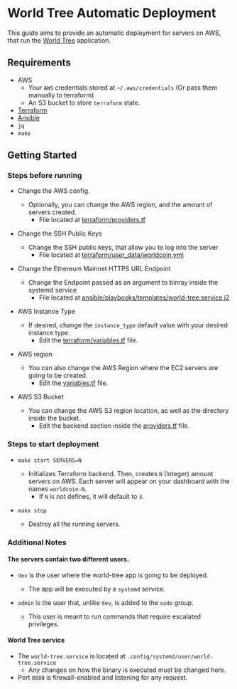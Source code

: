 # World Tree Automatic Deployment

This guide aims to provide an automatic deployment for servers on AWS, that run the [World Tree](https://github.com/worldcoin/world-tree) application.

## Requirements
- AWS
    - Your `AWS` credentials stored at `~/.aws/credentials` (Or pass them manually to terraform)
    - An S3 bucket to store `terraform` state.
- [Terraform](https://www.terraform.io/)
- [Ansible](https://www.ansible.com/)
- `jq`
- `make`

## Getting Started

### Steps before running
- Change the AWS config.
    - Optionally, you can change the AWS region, and the amount of servers created.
        - File located at [terraform/providers.tf](https://github.com/lambdaclass/world-tree-automation/blob/main/terraform/providers.tf)

- Change the SSH Public Keys
    - Change the SSH public keys, that allow you to log into the server
        - File located at [terraform/user_data/worldcoin.yml](https://github.com/lambdaclass/world-tree-automation/blob/main/terraform/user_data/worldcoin.yml)

- Change the Ethereum Mainnet HTTPS URL Endpoint
    - Change the Endpoint passed as an argument to binray inside the systemd service
        - File located at [ansible/playbooks/templates/world-tree.service.j2](https://github.com/lambdaclass/world-tree-automation/blob/main/ansible/playbooks/templates/world-tree.service.j2)

- AWS Instance Type
    - If desired, change the `instance_type` default value with your desired instance type. 
        - Edit the [terraform/variables.tf](https://github.com/lambdaclass/world-tree-automation/blob/main/terraform/variables.tf) file.

- AWS region
    - You can also change the AWS Region where the EC2 servers are going to be created.
        - Edit the [variables.tf](https://github.com/lambdaclass/world-tree-automation/blob/main/terraform/variables.tf) file.

- AWS S3 Bucket
    - You can change the AWS S3 region location, as well as the directory inside the bucket.
        - Edit the backend section inside the [providers.tf](https://github.com/lambdaclass/world-tree-automation/blob/main/terraform/providers.tf) file.

### Steps to start deployment

- `make start SERVERS=N`
    - Initializes Terraform backend. Then, creates `N` (Integer) amount servers on AWS. Each server will appear on your dashboard with the names `worldcoin-N`. 
      - If `N` is not defines, it will default to `3`.

- `make stop`
    - Destroy all the running servers.

### Additional Notes
#### The servers contain two different users.

- `dev` is the user where the world-tree app is going to be deployed. 
  - The app will be executed by a `systemd` service.

- `admin` is the user that, unlike `dev`, is added to the `sudo` group. 
  - This user is meant to run commands that require escalated privileges.

#### World Tree service
- The `world-tree.service` is located at `.config/systemd/user/world-tree.service`
  - Any changes on how the binary is executed must be changed here.
- Port `8080` is firewall-enabled and listening for any request.
